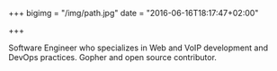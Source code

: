+++
bigimg = "/img/path.jpg"
date = "2016-06-16T18:17:47+02:00"

+++

Software Engineer who specializes in Web and VoIP development and DevOps practices. Gopher and open source contributor.

